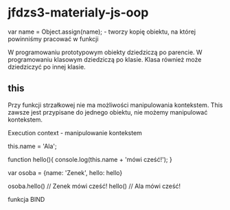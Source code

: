 # jfdzs3-materialy-js-oop

var name = Object.assign(name); - tworzy kopię obiektu, na której powinniśmy pracować w funkcji

W programowaniu prototypowym obiekty dziedziczą po parencie.
W programowaniu klasowym dziedziczą po klasie. Klasa również może dziedziczyć po innej klasie.

## this

Przy funkcji strzałkowej nie ma możliwości manipulowania kontekstem. This zawsze jest przypisane do jednego obiektu, nie możemy 
manipulować kontekstem.

Execution context - manipulowanie kontekstem

this.name = 'Ala';

function hello(){
    console.log(this.name + 'mówi cześć!');
}

var osoba = {name: 'Zenek', hello: hello}

osoba.hello() // Zenek mówi cześć!
hello() // Ala mówi cześć!


funkcja BIND